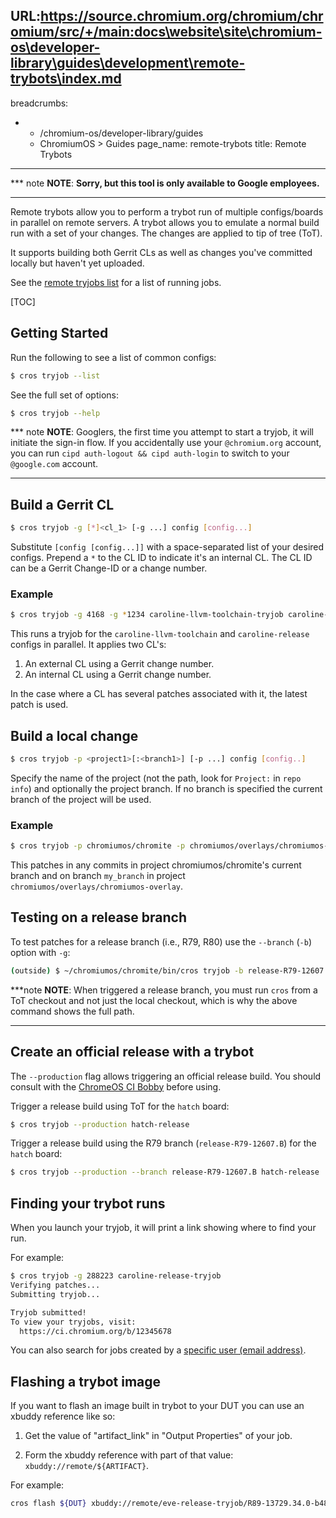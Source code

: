 URL:https://source.chromium.org/chromium/chromium/src/+/main:docs\website\site\chromium-os\developer-library\guides\development\remote-trybots\index.md
---
breadcrumbs:
- - /chromium-os/developer-library/guides
  - ChromiumOS > Guides
page_name: remote-trybots
title: Remote Trybots
---

*** note
**NOTE**: **Sorry, but this tool is only available to Google employees.**
***

Remote trybots allow you to perform a trybot run of multiple configs/boards in
parallel on remote servers. A trybot allows you to emulate a normal build run
with a set of your changes. The changes are applied to tip of tree (ToT).

It supports building both Gerrit CLs as well as changes you've committed
locally but haven't yet uploaded.

See the [remote tryjobs list][Tryjobs List] for a list of running jobs.

[TOC]

## Getting Started

Run the following to see a list of common configs:

```bash
$ cros tryjob --list
```

See the full set of options:

```bash
$ cros tryjob --help
```

*** note
**NOTE**: Googlers, the first time you attempt to start a tryjob, it will
initiate the sign-in flow. If you accidentally use your `@chromium.org` account,
you can run `cipd auth-logout && cipd auth-login` to switch to your
`@google.com` account.
***

## Build a Gerrit CL

```bash
$ cros tryjob -g [*]<cl_1> [-g ...] config [config...]
```

Substitute `[config [config...]]` with a space-separated list of your desired
configs. Prepend a `*` to the CL ID to indicate it's an internal CL. The CL ID
can be a Gerrit Change-ID or a change number.

### Example

```bash
$ cros tryjob -g 4168 -g *1234 caroline-llvm-toolchain-tryjob caroline-release-tryjob
```

This runs a tryjob for the `caroline-llvm-toolchain` and `caroline-release`
configs in parallel. It applies two CL's:

1.  An external CL using a Gerrit change number.
1.  An internal CL using a Gerrit change number.

In the case where a CL has several patches associated with it, the latest
patch is used.

## Build a local change

```bash
$ cros tryjob -p <project1>[:<branch1>] [-p ...] config [config..]
```

Specify the name of the project (not the path, look for `Project:` in
`repo info`) and optionally the project branch. If no branch is specified the
current branch of the project will be used.

### Example

```bash
$ cros tryjob -p chromiumos/chromite -p chromiumos/overlays/chromiumos-overlay:my_branch amd64-generic-unittest-stress
```

This patches in any commits in project chromiumos/chromite's current branch and
on branch `my_branch` in project `chromiumos/overlays/chromiumos-overlay`.

## Testing on a release branch

To test patches for a release branch (i.e., R79, R80) use the `--branch` (`-b`)
option with `-g`:

```bash
(outside) $ ~/chromiumos/chromite/bin/cros tryjob -b release-R79-12607.B -g 1906723 nocturne-release-tryjob
```

***note
**NOTE**: When triggered a release branch, you must run `cros` from a ToT
checkout and not just the local checkout, which is why the above command shows
the full path.
***

## Create an official release with a trybot

The `--production` flag allows triggering an official release build. You should
consult with the [ChromeOS CI Bobby][goldeneye] before using.

Trigger a release build using ToT for the `hatch` board:

```bash
$ cros tryjob --production hatch-release
```

Trigger a release build using the R79 branch (`release-R79-12607.B`) for the
`hatch` board:

```bash
$ cros tryjob --production --branch release-R79-12607.B hatch-release
```

## Finding your trybot runs

When you launch your tryjob, it will print a link showing where to find your
run.

For example:

```bash
$ cros tryjob -g 288223 caroline-release-tryjob
Verifying patches...
Submitting tryjob...

Tryjob submitted!
To view your tryjobs, visit:
  https://ci.chromium.org/b/12345678
```

You can also search for jobs created by a
[specific user (email address)][Tryjobs User].

## Flashing a trybot image

If you want to flash an image built in trybot to your DUT you can use an
xbuddy reference like so:

1. Get the value of "artifact_link" in "Output Properties" of your job.

2. Form the xbuddy reference with part of that value:
   `xbuddy://remote/${ARTIFACT}`.

For example:

```bash
cros flash ${DUT} xbuddy://remote/eve-release-tryjob/R89-13729.34.0-b4804932/test
```

[Gerrit]: https://chromium-review.googlesource.com/
[Tryjobs List]: https://cros-goldeneye.corp.google.com/chromeos/legoland/builderSummary?buildConfig=&builderGroups=tryjob
[Tryjobs User]: https://cros-goldeneye.corp.google.com/chromeos/legoland/builderSummary?buildConfig=&builderGroups=tryjob&email=tomhughes%40chromium.org
[`chromite/config/config_dump.json`]: https://chromium.googlesource.com/chromiumos/chromite/+/HEAD/config/config_dump.json
[`chromite/config/chromeos_config.py`]: https://chromium.googlesource.com/chromiumos/chromite/+/HEAD/config/chromeos_config.py
[goldeneye]: http://go/goldeneye
